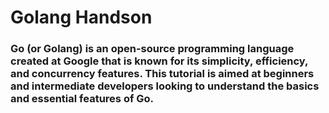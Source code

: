 # Golang Handson
### Go (or Golang) is an open-source programming language created at Google that is known for its simplicity, efficiency, and concurrency features. This tutorial is aimed at beginners and intermediate developers looking to understand the basics and essential features of Go.
